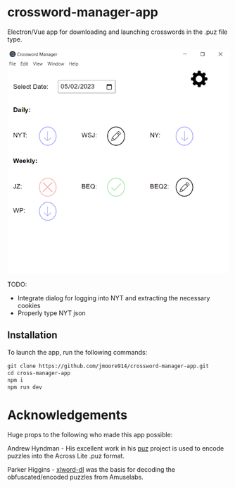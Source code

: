 # crossword-manager-app

Electron/Vue app for downloading and launching crosswords in the .puz file type.

![Screenshot](/public/screenShot.png?raw=true)

TODO:
- Integrate  dialog for logging into NYT and extracting the necessary cookies
- Properly type NYT json


## Installation


To launch the app, run the following commands:


``` 
git clone https://github.com/jmoore914/crossword-manager-app.git
cd cross-manager-app
npm i
npm run dev
```


# Acknowledgements

Huge props to the following who made this app possible:

Andrew Hyndman - His excellent work in his [puz](https://github.com/ajhyndman/puz) project is used to encode puzzles into the Across Lite .puz format.

 Parker Higgins - [xlword-dl](https://github.com/thisisparker/xword-dl) was the basis for decoding the obfuscated/encoded puzzles from Amuselabs.